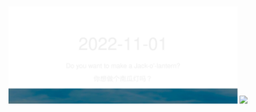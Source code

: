 <!-- [START DAILY SAYING] -->
<!-- Please keep comment here to allow auto-update -->
<p align="center">
  <img src="assets/daily-saying/2022-11-01.svg" height="196"/>
  <img src="https://dots365.herokuapp.com?d=2022-11-01" height="196"/>
</p>
<!-- [END DAILY SAYING] -->

<!-- <p align="center">
<img alt="profile views" src="https://komarev.com/ghpvc/?username=bubkoo&color=brightgreen&style=flat-square&label=PROFILE+VIEWS" />
</p> -->
